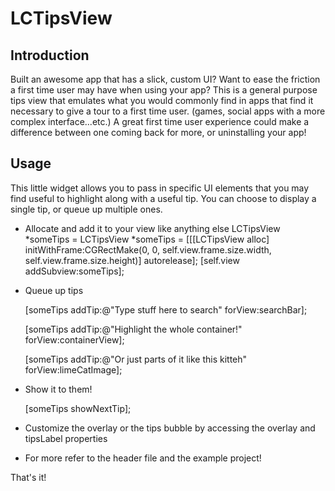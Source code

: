 # LCTipsView

## Introduction

Built an awesome app that has a slick, custom UI? Want to ease the friction a first time user may have when using your app? This is a general purpose tips view that emulates what you would commonly find in apps that find it necessary to give a tour to a first time user. (games, social apps with a more complex interface...etc.) A great first time user experience could make a difference between one coming back for more, or uninstalling your app!

## Usage

This little widget allows you to pass in specific UI elements that you may find useful to highlight along with a useful tip. You can choose to display a single tip, or queue up multiple ones.

* Allocate and add it to your view like anything else
LCTipsView *someTips = LCTipsView *someTips = [[[LCTipsView alloc] initWithFrame:CGRectMake(0, 0, self.view.frame.size.width, self.view.frame.size.height)] autorelease];
[self.view addSubview:someTips];

* Queue up tips

	[someTips addTip:@"Type stuff here to search" forView:searchBar];
	
	[someTips addTip:@"Highlight the whole container!" forView:containerView];
	
	[someTips addTip:@"Or just parts of it like this kitteh" forView:limeCatImage];

* Show it to them!

	[someTips showNextTip];

* Customize the overlay or the tips bubble by accessing the overlay and tipsLabel properties

* For more refer to the header file and the example project!

That's it!